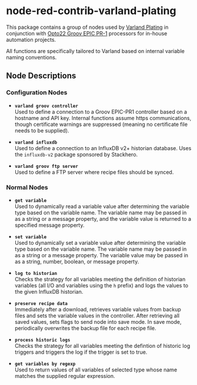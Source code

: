 # node-red-contrib-varland-plating

This package contains a group of nodes used by [Varland Plating](http://www.varland.com) in conjunction with [Opto22 Groov EPIC PR-1](https://www.opto22.com/products/product-container/grv-epic-pr1) processors for in-house automation projects.

All functions are specifically tailored to Varland based on internal variable naming conventions.

## Node Descriptions

### Configuration Nodes

- **`varland groov controller`**  
  Used to define a connection to a Groov EPIC-PR1 controller based on a hostname and API key. Internal functions assume https communications, though certificate warnings are suppressed (meaning no certificate file needs to be supplied).
  
- **`varland influxdb`**  
  Used to define a connection to an InfluxDB v2+ historian database. Uses the `influxdb-v2` package sponsored by Stackhero.
  
- **`varland groov ftp server`**  
  Used to define a FTP server where recipe files should be synced.

### Normal Nodes

- **`get variable`**  
  Used to dynamically read a variable value after determining the variable type based on the variable name. The variable name may be passed in as a string or a message property, and the variable value is returned to a specified message property.

- **`set variable`**  
  Used to dynamically set a variable value after determining the variable type based on the variable name. The variable name may be passed in as a string or a message property. The variable value may be passed in as a string, number, boolean, or message property.

- **`log to historian`**  
  Checks the strategy for all variables meeting the definition of historian variables (all I/O and variables using the `h` prefix) and logs the values to the given InfluxDB historian.

- **`preserve recipe data`**  
  Immediately after a download, retrieves variable values from backup files and sets the variable values in the controller. After retrieving all saved values, sets flags to send node into save mode. In save mode, periodically overwrites the backup file for each recipe file.

- **`process historic logs`**  
  Checks the strategy for all variables meeting the defintion of historic log triggers and triggers the log if the trigger is set to true.

- **`get variables by regexp`**  
  Used to return values of all variables of selected type whose name matches the supplied regular expression.